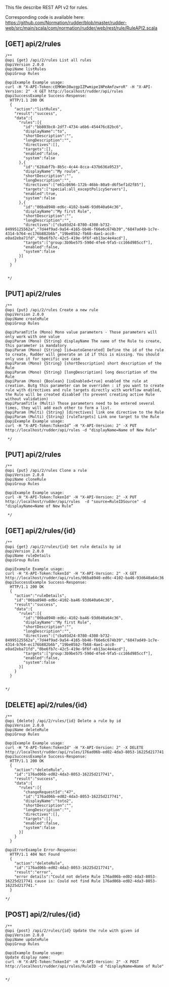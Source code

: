 
This file describe REST API v2 for rules.

Corresponding code is available here: 
https://github.com/Normation/rudder/blob/master/rudder-web/src/main/scala/com/normation/rudder/web/rest/rule/RuleAPI2.scala


[GET] api/2/rules
-----------------

    /**
    @api {get} /api/2/rules List all rules
    @apiVersion 2.0.0
    @apiName listRules
    @apiGroup Rules
    
    @apiExample Example usage:
    curl -H "X-API-Token:cEMKWn38wzgpIZPwmipe1NPeAmfzwroR" -H "X-API-Version: 2" -X GET http://localhost/rudder/api/rules
    @apiSuccessExample Success-Response:
      HTTP/1.1 200 OK
      {
        "action":"listRules",
        "result":"success",
        "data":{
          "rules":[{
            "id":"bb803bc8-2df7-4734-a6b6-454476c82bc6",
            "displayName":"to",
            "shortDescription":"",
            "longDescription":"",
            "directives":[],
            "targets":[],
            "enabled":false,
            "system":false
          },{
            "id":"628abf7b-8b5c-4c44-8cca-437b636a9523",
            "displayName":"My roule",
            "shortDescription":"",
            "longDescription":"",
            "directives":["e61c0696-172b-46bb-80a9-d6f5ef1d2f85"],
            "targets":["special:all_exceptPolicyServers"],
            "enabled":true,
            "system":false
          },{
            "id":"06ba8940-ed6c-4102-ba46-93d640a64c36",
            "displayName":"My first Rule",
            "shortDescription":"",
            "longDescription":"",
            "directives":["cba93d24-8780-4308-b732-84995125562a","7d44f9ad-9a54-4165-bb46-f66e6c674b39","6847ad49-1c7e-4314-b764-ec176b882b6b","19be05b2-fb68-4ae1-acc0-e0ad2eba71fd","0be6fb7c-42c5-419e-9f6f-eb13ac4e4acd"],
            "targets":["group:3b9be575-590d-4fe4-9fa5-cc166d985ccf"],
            "enabled":false,
            "system":false
          }]
        }
      }


     */


[PUT] api/2/rules
-----------------

    /**
    @api {put} /api/2/rules Create a new rule
    @apiVersion 2.0.0
    @apiName createRule
    @apiGroup Rules
    
    @apiParamTitle (Mono) Mono value parameters - Those parameters will only work with one value
    @apiParam (Mono) {String} displayName The name of the Rule to create, this parameter is mandatory
    @apiParam (Mono) {String} [id=autoGenerated] Define the id of the rule to create, Rudder will generate an id if this is missing. You should only use it for specific use case
    @apiParam (Mono) {String} [shortDescription] short description of the Rule
    @apiParam (Mono) {String} [longDescription] long description of the Rule
    @apiParam (Mono) {Boolean} [isEnabled=true] enabled the rule at creation. Butg this parameter can be overriden : if you want to create rule with directives and rule targets directly with workflow enabled, the Rule will be created disabled (to prevent creating active Rule without validation)
    @apiParamTitle (Multi) Those parameters need to be entered several times, they will add each other to form a list.
    @apiParam (Multi) {String} [directives] link one directive to the Rule
    @apiParam (Multi) {String} [ruleTargets] Link one target to the Rule
    @apiExample Example usage:
    curl -H "X-API-Token:TokenId” -H "X-API-Version: 2" -X PUT http://localhost/rudder/api/rules -d "displayName=Name of New Rule"

     */


[PUT] api/2/rules
-----------------

    /**
    @api {put} /api/2/rules Clone a rule
    @apiVersion 2.0.0
    @apiName cloneRule
    @apiGroup Rules
    
    @apiExample Example usage:
    curl -H "X-API-Token:TokenId" -H "X-API-Version: 2" -X PUT http://localhost/rudder/api/rules  -d "source=RuleIDSource" -d "displayName=Name of New Rule”

     */

[GET] api/2/rules/{id}
--------------------------

    /**
    @api {get} /api/2/rules/{id} Get rule details by id
    @apiVersion 2.0.0
    @apiName ruleDetails
    @apiGroup Rules
     
    @apiExample Example usage:
    curl -H "X-API-Token:TokenId" -H "X-API-Version: 2" -X GET http://localhost/rudder/api/rules/06ba8940-ed6c-4102-ba46-93d640a64c36
    @apiSuccessExample Success-Response:
      HTTP/1.1 200 OK
      {
        "action":"ruleDetails",
        "id":"06ba8940-ed6c-4102-ba46-93d640a64c36",
        "result":"success",
        "data":{
          "rules":[{
            "id":"06ba8940-ed6c-4102-ba46-93d640a64c36",
            "displayName":"My first Rule",
            "shortDescription":"",
            "longDescription":"",
            "directives":["cba93d24-8780-4308-b732-84995125562a","7d44f9ad-9a54-4165-bb46-f66e6c674b39","6847ad49-1c7e-4314-b764-ec176b882b6b","19be05b2-fb68-4ae1-acc0-e0ad2eba71fd","0be6fb7c-42c5-419e-9f6f-eb13ac4e4acd"],
            "targets":["group:3b9be575-590d-4fe4-9fa5-cc166d985ccf"], 
            "enabled":false,
            "system":false
          }]
        }
      }


    */

[DELETE] api/2/rules/{id}
--------------------------

    /**
    @api {delete} /api/2/rules/{id} Delete a rule by id
    @apiVersion 2.0.0
    @apiName deleteRule
    @apiGroup Rules
     
    @apiExample Example usage:
    curl -H "X-API-Token:TokenId" -H "X-API-Version: 2" -X DELETE http://localhost/rudder/api/rules/176ad06b-ed02-4da3-8053-16225d217741
    @apiSuccessExample Success-Response:
      HTTP/1.1 200 OK
      {
        "action":"deleteRule",
        "id":"176ad06b-ed02-4da3-8053-16225d217741",
        "result":"success",
        "data":{
          "rules":[{
            "changeRequestId":"47",
            "id":"176ad06b-ed02-4da3-8053-16225d217741",
            "displayName":"toto2",
            "shortDescription":"",
            "longDescription":"",
            "directives":[],
            "targets":[],
            "enabled":false,
            "system":false
          }]
        }
      }

    @apiErrorExample Error-Response:
      HTTP/1.1 404 Not Found
      {
        "action":"deleteRule",
        "id":"176ad06b-ed02-4da3-8053-16225d217741",
        "result":"error",
        "error details":"Could not delete Rule 176ad06b-ed02-4da3-8053-16225d217741 cause is: Could not find Rule 176ad06b-ed02-4da3-8053-16225d217741."
      }

    */


[POST] api/2/rules/{id}
--------------------------

    /**
    @api {post} /api/2/rules/{id} Update the rule with given id
    @apiVersion 2.0.0
    @apiName updateRule
    @apiGroup Rules
     
    @apiExample Example usage:
    Update display name: 
    curl -H "X-API-Token:TokenId" -H "X-API-Version: 2" -X POST http://localhost/rudder/api/rules/RuleID -d "displayName=Name of Rule"


    */

